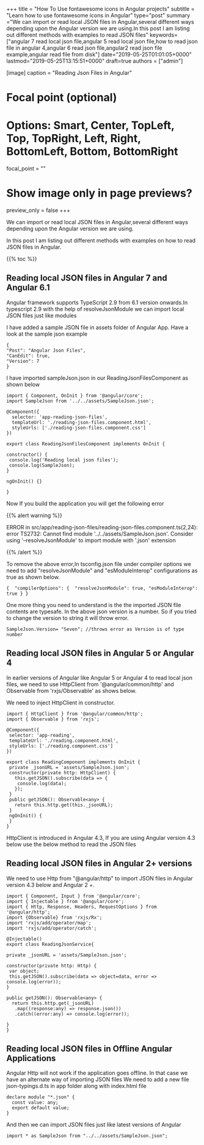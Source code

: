 +++
title = "How To Use fontawesome icons in Angular projects"
subtitle = "Learn how to use fontawesome icons in Angular"
type="post"
summary ="We can import or read local JSON files in Angular,several different ways depending upon the Angular version we are using.In this post I am listing out different methods with examples to read JSON files"
keywords=["angular 7 read local json file,angular 5 read local json file,how to read json file in angular 4,angular 6 read json file,angular2 read json file example,angular read file from disk"]
date="2019-05-25T01:01:05+0000"
lastmod="2019-05-25T13:15:51+0000"
draft=true
authors = ["admin"]

[image]
  caption = "Reading Json Files in Angular"

  # Focal point (optional)
  # Options: Smart, Center, TopLeft, Top, TopRight, Left, Right, BottomLeft, Bottom, BottomRight
  focal_point = ""

  # Show image only in page previews?
  preview_only = false
+++

We can import or read local JSON files in Angular,several different ways depending upon the Angular version we are using.

In this post I am listing out different methods with examples on how to read JSON files in Angular.

{{% toc %}}

## Reading local JSON files in Angular 7 and Angular 6.1

Angular framework supports TypeScript 2.9 from 6.1 version onwards.In typescript 2.9 with the help of resolveJsonModule we can import local JSON files just like modules

I have added a sample JSON file in assets folder of Angular App.
Have a look at the sample json example

```
{
"Post": "Angular Json Files",
"CanEdit": true,
"Version": 7
}
```
I have imported sampleJson.json in our ReadingJsonFilesComponent as shown below

```
import { Component, OnInit } from '@angular/core';
import SampleJson from '../../assets/SampleJson.json';

@Component({
  selector: 'app-reading-json-files',
  templateUrl: './reading-json-files.component.html',
  styleUrls: ['./reading-json-files.component.css']
})

export class ReadingJsonFilesComponent implements OnInit {

constructor() {
 console.log('Reading local json files');
 console.log(SampleJson);
}

ngOnInit() {}

}
```
  
Now If you build the application you will get the following error

{{% alert warning %}}

ERROR in src/app/reading-json-files/reading-json-files.component.ts(2,24): error TS2732: Cannot find module '../../assets/SampleJson.json'. Consider using '–resolveJsonModule' to import module with '.json' extension

{{% /alert %}}
  
To remove the above error,In tsconfig.json file under compiler options we need to add "resolveJsonModule" and "esModuleInterop" configurations as true as shown below.

```
{  "compilerOptions": {  "resolveJsonModule": true, "esModuleInterop": true } }
```

One more thing you need to understand is the the imported JSON file contents are typesafe.
In the above json version is a number. So if you tried to change the version to string it will throw error.

  
```
SampleJson.Version= "Seven"; //throws error as Version is of type number
```
  
## Reading local JSON files in Angular 5 or Angular 4
    
In earlier versions of Angular like Angular 5 or Angular 4 to read local json files, we need to use HttpClient from '@angular/common/http' and Observable from 'rxjs/Observable'  as shows below.
  
We need to inject HttpClient in constructor.
  
```
import { HttpClient } from '@angular/common/http';
import { Observable } from 'rxjs';

@Component({
 selector: 'app-reading',
 templateUrl: './reading.component.html',
 styleUrls: ['./reading.component.css']
})

export class ReadingComponent implements OnInit {
 private _jsonURL = 'assets/SampleJson.json';
 constructor(private http: HttpClient) {
   this.getJSON().subscribe(data => {
    console.log(data);
   });
 }
 public getJSON(): Observable<any> {
   return this.http.get(this._jsonURL);
 }
 ngOnInit() {
 }
}
```

HttpClient is introduced in Angular 4.3, If you are using Angular version 4.3 below use the below method to read the JSON files
  
## Reading local JSON files in Angular 2+ versions

We need to use Http from "@angular/http" to import JSON files in Angular version 4.3 below and Angular 2 +.

  
```
import { Component, Input } from '@angular/core';
import { Injectable } from '@angular/core';
import { Http, Response, Headers, RequestOptions } from '@angular/http';
import {Observable} from 'rxjs/Rx';
import 'rxjs/add/operator/map';
import 'rxjs/add/operator/catch';

@Injectable()
export class ReadingJsonService{

private _jsonURL = 'assets/SampleJson.json';

constructor(private http: Http) {
 var object;
 this.getJSON().subscribe(data => object=data, error => console.log(error));
}

public getJSON(): Observable<any> {
  return this.http.get(_jsonURL)
   .map((response:any) => response.json())
   .catch((error:any) => console.log(error));

}
}
```
  

## Reading local JSON files in Offline Angular Applications

Angular Http will not work if the application goes offline.
In that case we have an alternate way of importing JSON files
We need to add a new file json-typings.d.ts in app folder along with index.html file

``` 
declare module "*.json" {
  const value: any;
  export default value;
}
```
And then we can import JSON files just like latest versions of Angular
  
`import * as SampleJson from "../../assets/SampleJson.json";`